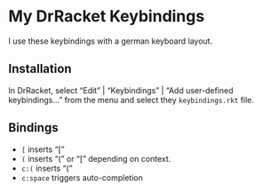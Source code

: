 My DrRacket Keybindings
=======================

I use these keybindings with a german keyboard layout.

Installation
------------

In DrRacket, select &ldquo;Edit&rdquo; | &ldquo;Keybindings&rdquo; | &ldquo;Add user-defined keybindings&hellip;&rdquo; from
the menu and select they `keybindings.rkt` file.

Bindings
--------

  * `[` inserts &ldquo;[&rdquo;
  * `(` inserts &ldquo;(&rdquo; or &ldquo;[&rdquo; depending on context.
  * `c:(` inserts &ldquo;(&rdquo;
  * `c:space` triggers auto-completion

